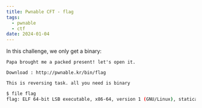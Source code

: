 ```yaml
---
title: Pwnable CFT - flag
tags:
  - pwnable
  - ctf
date: 2024-01-04
---
```


In this challenge, we only get a binary:

```
Papa brought me a packed present! let's open it.

Download : http://pwnable.kr/bin/flag

This is reversing task. all you need is binary
```

```sh
$ file flag
flag: ELF 64-bit LSB executable, x86-64, version 1 (GNU/Linux), statically linked, no section header
```
